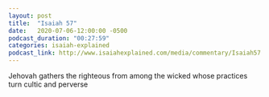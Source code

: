 ```yaml
---
layout: post
title:  "Isaiah 57"
date:   2020-07-06-12:00:00 -0500
podcast_duration: "00:27:59"
categories: isaiah-explained
podcast_link: http://www.isaiahexplained.com/media/commentary/Isaiah57.mp3
---
```

Jehovah gathers the righteous from among the wicked whose practices turn cultic and perverse
